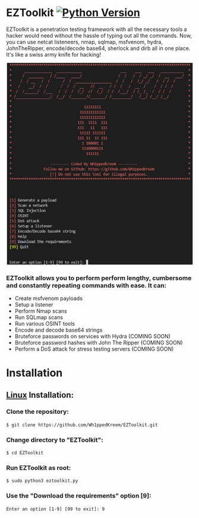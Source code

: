 # **EZToolkit** [![Python Version](https://img.shields.io/badge/Python-v3.11%2B-blue)](https://www.python.org/downloads/)

EZToolkit is a penetration testing framework with all the necessary tools a hacker would need without the hassle of typing out all the commands. Now, you can use netcat listeneers, nmap, sqlmap, msfvenom, hydra, JohnTheRipper, encode/decode base64, sherlock and dirb all in one place. It's like a swiss army knife for hacking!

<p align="center">
  <img src="Images/eztoolkitmainmenu.png" width="500px" alt="EZToolkit-Main-Menu" />
</p>

### EZToolkit allows you to perform perform lengthy, cumbersome and constantly repeating commands with ease. It can:
 - Create msfvenom payloads
 - Setup a listener
 - Perform Nmap scans
 - Run SQLmap scans
 - Run various OSINT tools
 - Encode and decode base64 strings
 - Bruteforce passwords on services with Hydra (COMING SOON)
 - Bruteforce password hashes with John The Ripper (COMING SOON)
 - Perform a DoS attack for stress testing servers (COMING SOON)

# **Installation**

## **[Linux](https://wikipedia.org/wiki/Linux) Installation:**
### Clone the repository: 
```
$ git clone https://github.com/Wh1ppedKreem/EZToolkit.git
```
### Change directory to "EZToolkit": 
```
$ cd EZToolkit
```
### Run EZToolkit as root: 
```
$ sudo python3 eztoolkit.py
```
### Use the "Download the requirements" option [9]: 
```
Enter an option [1-9] [99 to exit]: 9
```
